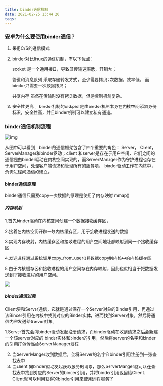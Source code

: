 ```yaml
---
title: binder通信机制
date: 2021-02-25 13:44:20
tags:
---
```


### 安卓为什么要使用binder通信？

1. 采用C/S的通信模式

2. binder对比linux的通信机制，有以下优点：

   scoket 是一个通用接口，导致其传输速率低，开销大；

   管道和消息队列  采取存储转发方式，至少需要拷贝2次数据，效率低， 而binder只需要一次数据拷贝；

   共享内存 虽然在传输时没有拷贝数据，但是控制机制复杂。

   

3. 安全性更高 ，binder机制的uid/pid 是由binder机制本身在内核空间添加身份标识，安全性高，并且binder机制可以建立私有通道。

### binder通信机制流程

![img](https://img-blog.csdn.net/20160423105932970)

从图中可以看到，binder的通信框架包含了四个重要的角色： Server， Client， ServerManager和binder驱动；client 和server是存在于用户空间，它们之间的通信是由binder驱动在内核空间实现的，而ServerManager作为守护进程也存在于用户空间，处理客户端请求和管理所有的服务项， binder驱动工作在内核中，负责进程间通信的建立。

#### binder通信原理

binder通信只需要copy一次数据的原理是使用了内存映射 mmap() 

##### 内存映射

1.首先binder驱动在内核空间创建一个数据接收缓存区，

2.接着在内核空间开辟一块内核缓存区，用于接收进程发送的数据

3.实现内存映射，内核缓存区和接收进程的用户空间地址都映射到同一个接收缓存区

4.发送进程通过系统调用copy_from_user()将数据copy到内核中的内核缓存区

5.由于内核缓存区和接收进程的用户空间存在内存映射，因此也就相当于把数据发送到了接收进程的用户空间。

![](https://img-blog.csdnimg.cn/20190211134541442.jpg?x-oss-process=image/watermark,type_ZmFuZ3poZW5naGVpdGk,shadow_10,text_aHR0cHM6Ly9ibG9nLmNzZG4ubmV0L3d3dzg1MTkwMzMwNw==,size_16,color_FFFFFF,t_70)

##### binder通信过程

Client要和Server通信，它就是通过保存一个Server对象的Binder引用，再通过该Binder引用在内核中找到对应的Binder实体，进而找到Server对象，然后将通信内容发送给Server对象。

   1.Server首先会向binder驱动发起注册请求，而binder驱动在收到请求之后会新建一个该server对应的	  binder实体和binder的引用，然后将server的名字和binder的引用打包传递给ServerManager进程

2. 当ServerManger收到数据后，会将Server的名字和binder引用注册到一张查找表中
3. 当client 向binder驱动发起获取服务的请求，那么ServerManger就可以在查找表中找到对应的Server的binder引用，并将binder引用返回给Client，Client就可以利用获得的binder引用来使用远程服务了

